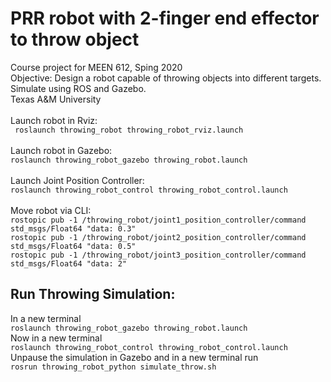 # PRR robot with 2-finger end effector to throw object
Course project for MEEN 612, Sping 2020
<br>
Objective: Design a robot capable of throwing objects into different targets. Simulate using ROS and Gazebo.
<br>
Texas A&M University
<br><br>
Launch robot in Rviz:<br>
`` roslaunch throwing_robot throwing_robot_rviz.launch``
<br><br>
Launch robot in Gazebo:<br>
``roslaunch throwing_robot_gazebo throwing_robot.launch ``
<br><br>
Launch Joint Position Controller:<br>
``roslaunch throwing_robot_control throwing_robot_control.launch ``
<br><br>
Move robot via CLI:<br>
``rostopic pub -1 /throwing_robot/joint1_position_controller/command std_msgs/Float64 "data: 0.3"``<br>
``rostopic pub -1 /throwing_robot/joint2_position_controller/command std_msgs/Float64 "data: 0.5"``<br>
``rostopic pub -1 /throwing_robot/joint3_position_controller/command std_msgs/Float64 "data: 2"``<br>

## Run Throwing Simulation:<br>
In a new terminal<br>
``roslaunch throwing_robot_gazebo throwing_robot.launch``<br>
Now in a new terminal <br>
``roslaunch throwing_robot_control throwing_robot_control.launch``<br>
Unpause the simulation in Gazebo and in a new terminal run <br>
``rosrun throwing_robot_python simulate_throw.sh``<br>

